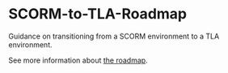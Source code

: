 # SCORM-to-TLA-Roadmap
Guidance on transitioning from a SCORM environment to a TLA environment.

See more information about [the roadmap](http://adlnet.github.io/SCORM-to-TLA-Roadmap/).
